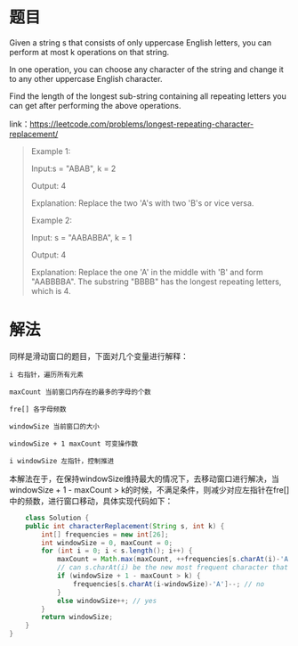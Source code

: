 # 题目
Given a string s that consists of only uppercase English letters, you can perform at most k operations on that string.

In one operation, you can choose any character of the string and change it to any other uppercase English character.

Find the length of the longest sub-string containing all repeating letters you can get after performing the above operations.

link：https://leetcode.com/problems/longest-repeating-character-replacement/
    


> Example 1:
> 
> Input:s = "ABAB", k = 2
> 
>Output: 4
>
>Explanation:
Replace the two 'A's with two 'B's or vice versa.
> 
>Example 2:
> 
>Input:
s = "AABABBA", k = 1
> 
>Output:
4
> 
>Explanation:
Replace the one 'A' in the middle with 'B' and form "AABBBBA".
The substring "BBBB" has the longest repeating letters, which is 4.


# 解法
同样是滑动窗口的题目，下面对几个变量进行解释：
    
    i 右指针，遍历所有元素
    
    maxCount 当前窗口内存在的最多的字母的个数
    
    fre[] 各字母频数
    
    windowSize 当前窗口的大小
    
    windowSize + 1 maxCount 可变操作数
    
    i windowSize 左指针，控制推进

本解法在于，在保持windowSize维持最大的情况下，去移动窗口进行解决，当windowSize + 1 - maxCount > k的时候，不满足条件，则减少对应左指针在fre[]中的频数，进行窗口移动，具体实现代码如下：
```java
    class Solution {
    public int characterReplacement(String s, int k) {
        int[] frequencies = new int[26];
        int windowSize = 0, maxCount = 0;
        for (int i = 0; i < s.length(); i++) {
            maxCount = Math.max(maxCount, ++frequencies[s.charAt(i)-'A']);
			// can s.charAt(i) be the new most frequent character that could increase window size?
            if (windowSize + 1 - maxCount > k) {
                frequencies[s.charAt(i-windowSize)-'A']--; // no
            }
            else windowSize++; // yes
        }
        return windowSize;
    }
}
```